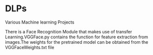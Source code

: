 # DLPs
Various Machine learning Projects

There is a Face Recognition Module that makes use of transfer Learning.VGGFace.py contains the function for feature extraction from images.The weights for the pretrained model can be obtained from the VGGFaceWeights.txt file
